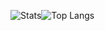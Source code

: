 ![Stats](https://github-readme-stats.vercel.app/api?username=Skyblueballykid&count_private=true&show_icons=true&theme=radical)![Top Langs](https://github-readme-stats.vercel.app/api/top-langs/?username=Skyblueballykid&exclude_repo=cs519&hide=PLpgSQL,jupyter%20notebook&layout=compact&show_icons=true&theme=radical)
